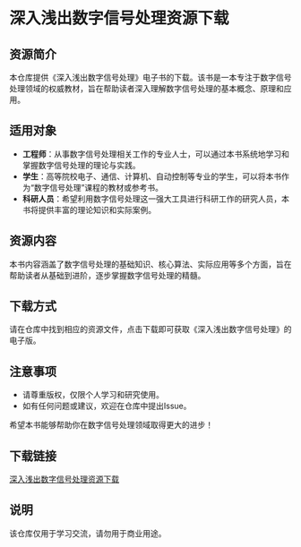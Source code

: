 # 深入浅出数字信号处理资源下载

## 资源简介

本仓库提供《深入浅出数字信号处理》电子书的下载。该书是一本专注于数字信号处理领域的权威教材，旨在帮助读者深入理解数字信号处理的基本概念、原理和应用。

## 适用对象

- **工程师**：从事数字信号处理相关工作的专业人士，可以通过本书系统地学习和掌握数字信号处理的理论与实践。
- **学生**：高等院校电子、通信、计算机、自动控制等专业的学生，可以将本书作为“数字信号处理”课程的教材或参考书。
- **科研人员**：希望利用数字信号处理这一强大工具进行科研工作的研究人员，本书将提供丰富的理论知识和实际案例。

## 资源内容

本书内容涵盖了数字信号处理的基础知识、核心算法、实际应用等多个方面，旨在帮助读者从基础到进阶，逐步掌握数字信号处理的精髓。

## 下载方式

请在仓库中找到相应的资源文件，点击下载即可获取《深入浅出数字信号处理》的电子版。

## 注意事项

- 请尊重版权，仅限个人学习和研究使用。
- 如有任何问题或建议，欢迎在仓库中提出Issue。

希望本书能够帮助你在数字信号处理领域取得更大的进步！

## 下载链接
[深入浅出数字信号处理资源下载](https://pan.quark.cn/s/0d3c37477c84)

## 说明

该仓库仅用于学习交流，请勿用于商业用途。
